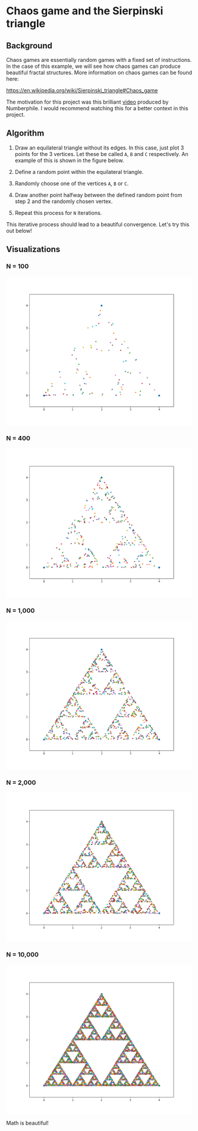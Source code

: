 # Chaos game and the Sierpinski triangle

## Background

Chaos games are essentially random games with a fixed set of instructions. In the case of this example, we will see how chaos games can produce beautiful fractal structures. More information on chaos games can be found here:

https://en.wikipedia.org/wiki/Sierpinski_triangle#Chaos_game

The motivation for this project was this brilliant [video](https://www.youtube.com/watch?v=kbKtFN71Lfs&t=77s) produced by Numberphile. I would recommend watching this for a better context in this project.

## Algorithm

1. Draw an equilateral triangle without its edges. In this case, just plot 3 points for the 3 vertices. Let these be called `A`, `B` and `C` respectively. An example of this is shown in the figure below.

2. Define a random point within the equilateral triangle. 

3. Randomly choose one of the vertices `A`, `B` or `C`.

4. Draw another point halfway between the defined random point from step 2 and the randomly chosen vertex.

5. Repeat this process for `N` iterations.

This iterative process should lead to a beautiful convergence. Let's try this out below!

## Visualizations

### N = 100

<img src="https://github.com/AtreyaSh/chaosGameST/blob/master/images/chaos_game100.png" width="500">

### N = 400

<img src="https://github.com/AtreyaSh/chaosGameST/blob/master/images/chaos_game400.png" width="500">

### N = 1,000

<img src="https://github.com/AtreyaSh/chaosGameST/blob/master/images/chaos_game1000.png" width="500">

### N = 2,000

<img src="https://github.com/AtreyaSh/chaosGameST/blob/master/images/chaos_game2000.png" width="500">

### N = 10,000

<img src="https://github.com/AtreyaSh/chaosGameST/blob/master/images/chaos_game10000.png" width="500">

Math is beautiful!
